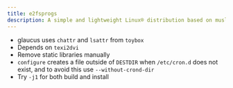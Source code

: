 ```yaml
---
title: e2fsprogs
description: A simple and lightweight Linux® distribution based on musl libc and toybox
---
```


- glaucus uses `chattr` and `lsattr` from `toybox`
- Depends on `texi2dvi`
- Remove static libraries manually
- `configure` creates a file outside of `DESTDIR` when `/etc/cron.d` does not exist, and to avoid this use `--without-crond-dir`
- Try `-j1` for both build and install

